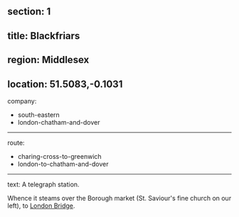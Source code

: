 section: 1
----
title: Blackfriars
----
region: Middlesex
----
location: 51.5083,-0.1031
----
company:
- south-eastern
- london-chatham-and-dover
----
route:
- charing-cross-to-greenwich
- london-to-chatham-and-dover
----
text: A telegraph station.

Whence it steams over the Borough market (St. Saviour's fine church on our left), to [London Bridge](/stations/london-bridge).
